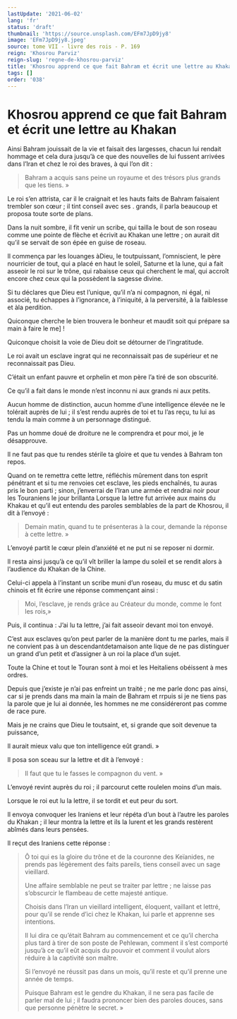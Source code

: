 ```yaml
---
lastUpdate: '2021-06-02'
lang: 'fr'
status: 'draft'
thumbnail: 'https://source.unsplash.com/EFm7JpD9jy8'
image: 'EFm7JpD9jy8.jpeg'
source: tome VII - livre des rois - P. 169
reign: 'Khosrou Parviz'
reign-slug: 'regne-de-khosrou-parviz'
title: 'Khosrou apprend ce que fait Bahram et écrit une lettre au Khakan | Le Livre des Rois | Shâhnâmeh'
tags: []
order: '038'
---
```


<!-- LTeX: language=fr -->

# Khosrou apprend ce que fait Bahram et écrit une lettre au Khakan

Ainsi Bahram jouissait de la vie et faisait des largesses, chacun lui rendait hommage et cela dura jusqu’à ce que des nouvelles de lui fussent arrivées dans l’Iran et chez le roi des braves, à qui l’on dit :

> Bahram a acquis sans peine un royaume et des trésors plus grands que les tiens. »

Le roi s’en attrista, car il le craignait et les hauts faits de Bahram faisaient trembler son cœur ; il tint conseil avec ses . grands, il parla beaucoup et proposa toute sorte de plans.

Dans la nuit sombre, il fit venir un scribe, qui tailla le bout de son roseau comme une pointe de flèche et écrivit au Khakan une lettre ; on aurait dit qu’il se servait de son épée en guise de roseau.

Il commença par les louanges àDieu, le toutpuissant, l’omniscient, le père nourricier de tout, qui a placé en haut le soleil, Saturne et la lune, qui a fait asseoir le roi sur le trône, qui rabaisse ceux qui cherchent le mal, qui accroît encore chez ceux qui la possèdent la sagesse divine.

Si tu déclares que Dieu est l’unique, qu’il n’a ni compagnon, ni égal, ni associé, tu échappes à l’ignorance, à l’iniquité, à la perversité, à la faiblesse et àla perdition.

Quiconque cherche le bien trouvera le bonheur et maudit soit qui prépare sa main à faire le me] !

Quiconque choisit la voie de Dieu doit se détourner de l’ingratitude.

Le roi avait un esclave ingrat qui ne reconnaissait pas de supérieur et ne reconnaissait pas Dieu.

C’était un enfant pauvre et orphelin et mon père l’a tiré de son obscurité.

Ce qu’il a fait dans le monde n’est inconnu ni aux grands ni aux petits.

Aucun homme de distinction, aucun homme d’une intelligence élevée ne le tolérait auprès de lui ; il s’est rendu auprès de toi et tu l’as reçu, tu lui as tendu la main comme à un personnage distingué.

Pas un homme doué de droiture ne le comprendra et pour moi, je le désapprouve.

Il ne faut pas que tu rendes stérile ta gloire et que tu vendes à Bahram ton repos.

Quand on te remettra cette lettre, réfléchis mûrement dans ton esprit pénétrant et si tu me renvoies cet esclave, les pieds enchaînés, tu auras pris le bon parti ; sinon, j’enverrai de l’Iran une armée et rendrai noir pour les Touraniens le jour brillanta Lorsque la lettre fut arrivée aux mains du Khakau et qu’il eut entendu des paroles semblables de la part de Khosrou, il dit à l’envoyé :

> Demain matin, quand tu te présenteras à la cour, demande la réponse à cette lettre. »

L’envoyé partit le cœur plein d’anxiété et ne put ni se reposer ni dormir.

Il resta ainsi jusqu’à ce qu’il vît briller la lampe du soleil et se rendit alors à l’audience du Khakan de la Chine.

Celui-ci appela à l’instant un scribe muni d’un roseau, du musc et du satin chinois et fit écrire une réponse commençant ainsi :

> Moi, l’esclave, je rends grâce au Créateur du monde, comme le font les rois,»

Puis, il continua : J’ai lu ta lettre, j’ai fait asseoir devant moi ton envoyé.

C’est aux esclaves qu’on peut parler de la manière dont tu me parles, mais il ne convient pas à un descendantdetamaison ante lique de ne pas distinguer un grand d’un petit et d’assigner à un roi la place d’un sujet.

Toute la Chine et tout le Touran sont à moi et les Heitaliens obéissent à mes ordres.

Depuis que j’existe je n’ai pas enfreint un traité ; ne me parle donc pas ainsi, car si je prends dans ma main la main de Bahram et rrpuis si je ne tiens pas la parole que je lui ai donnée, les hommes ne me considéreront pas comme de race pure.

Mais je ne crains que Dieu le toutsaint, et, si grande que soit devenue ta puissance,

Il aurait mieux valu que ton intelligence eût grandi. »

Il posa son sceau sur la lettre et dit à l’envoyé :

> Il faut que tu le fasses le compagnon du vent. »

L’envoyé revint auprès du roi ; il parcourut cette roulelen moins d’un mais.

Lorsque le roi eut lu la lettre, il se tordit et eut peur du sort.

Il envoya convoquer les Iraniens et leur répéta d’un bout à l’autre les paroles du Khakan ; il leur montra la lettre et ils la lurent et les grands restèrent abîmés dans leurs pensées.

Il reçut des Iraniens cette réponse :

> Ô toi qui es la gloire du trône et de la couronne des Keïanides, ne prends pas légèrement des faits pareils, tiens conseil avec un sage vieillard.
>
> Une affaire semblable ne peut se traiter par lettre ; ne laisse pas s’obscurcir le flambeau de cette majesté antique.
>
> Choisis dans l’Iran un vieillard intelligent, éloquent, vaillant et lettré, pour qu’il se rende d’ici chez le Khakan, lui parle et apprenne ses intentions.
>
> Il lui dira ce qu’était Bahram au commencement et ce qu’il chercha plus tard à tirer de son poste de Pehlewan, comment il s’est comporté jusqu’à ce qu’il eût acquis du pouvoir et comment il voulut alors réduire à la captivité son maître.
>
> Si l’envoyé ne réussit pas dans un mois, qu’il reste et qu’il prenne une année de temps.
>
> Puisque Bahram est le gendre du Khakan, il ne sera pas facile de parler mal de lui ; il faudra prononcer bien des paroles douces, sans que personne pénètre le secret. »
